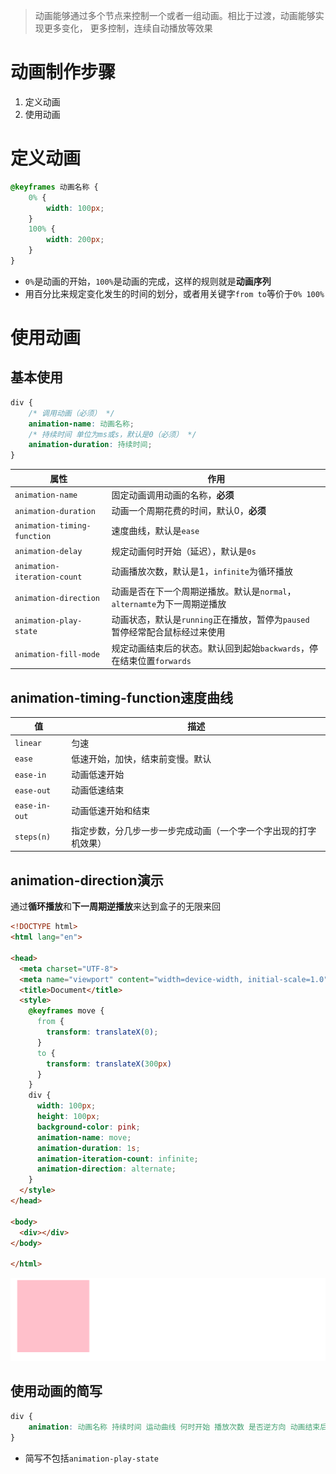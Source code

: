 > 动画能够通过多个节点来控制一个或者一组动画。相比于过渡，动画能够实现更多变化， 更多控制，连续自动播放等效果

# 动画制作步骤

1. 定义动画
2. 使用动画

# 定义动画

```css
@keyframes 动画名称 {
    0% {
        width: 100px;
    }
    100% {
        width: 200px;
    }
}
```

- `0%`是动画的开始，`100%`是动画的完成，这样的规则就是**动画序列**
- 用百分比来规定变化发生的时间的划分，或者用关键字`from to`等价于`0% 100%`

# 使用动画

## 基本使用

```css
div {
    /* 调用动画（必须） */
    animation-name: 动画名称;
    /* 持续时间 单位为ms或s，默认是0（必须） */
    animation-duration: 持续时间;
}
```

| 属性                        | 作用                                                         |
| --------------------------- | ------------------------------------------------------------ |
| `animation-name`            | 固定动画调用动画的名称，**必须**                             |
| `animation-duration`        | 动画一个周期花费的时间，默认0，**必须**                      |
| `animation-timing-function` | 速度曲线，默认是`ease`                                       |
| `animation-delay`           | 规定动画何时开始（延迟），默认是`0s`                         |
| `animation-iteration-count` | 动画播放次数，默认是1，`infinite`为循环播放                  |
| `animation-direction`       | 动画是否在下一个周期逆播放。默认是`normal`，`alternamte`为下一周期逆播放 |
| `animation-play-state`      | 动画状态，默认是`running`正在播放，暂停为`paused`<br />暂停经常配合鼠标经过来使用 |
| `animation-fill-mode`       | 规定动画结束后的状态。默认回到起始`backwards`，停在结束位置`forwards` |

## animation-timing-function速度曲线

| 值            | 描述                                                         |
| ------------- | ------------------------------------------------------------ |
| `linear`      | 匀速                                                         |
| `ease`        | 低速开始，加快，结束前变慢。默认                             |
| `ease-in`     | 动画低速开始                                                 |
| `ease-out`    | 动画低速结束                                                 |
| `ease-in-out` | 动画低速开始和结束                                           |
| `steps(n)`    | 指定步数，分几步一步一步完成动画（一个字一个字出现的打字机效果） |

## animation-direction演示

通过**循环播放**和**下一周期逆播放**来达到盒子的无限来回

```html
<!DOCTYPE html>
<html lang="en">

<head>
  <meta charset="UTF-8">
  <meta name="viewport" content="width=device-width, initial-scale=1.0">
  <title>Document</title>
  <style>
    @keyframes move {
      from {
        transform: translateX(0);
      }
      to {
        transform: translateX(300px)
      }
    }
    div {
      width: 100px;
      height: 100px;
      background-color: pink;
      animation-name: move;
      animation-duration: 1s;
      animation-iteration-count: infinite;
      animation-direction: alternate;
    }
  </style>
</head>

<body>
  <div></div>
</body>

</html>
```

![](https://raw.githubusercontent.com/MrWater233/PictureHost/master/%E5%8A%A8%E7%94%BB%E9%80%86%E6%94%BE.gif)

## 使用动画的简写

```css
div {
    animation: 动画名称 持续时间 运动曲线 何时开始 播放次数 是否逆方向 动画结束后的状态;
}
```

- 简写不包括`animation-play-state`